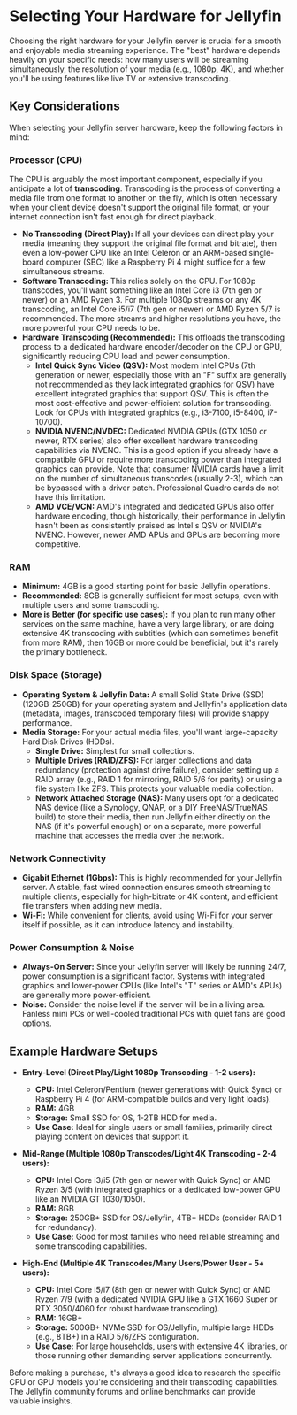 # Selecting Your Hardware for Jellyfin

Choosing the right hardware for your Jellyfin server is crucial for a smooth and enjoyable media streaming experience. The "best" hardware depends heavily on your specific needs: how many users will be streaming simultaneously, the resolution of your media (e.g., 1080p, 4K), and whether you'll be using features like live TV or extensive transcoding.

## Key Considerations

When selecting your Jellyfin server hardware, keep the following factors in mind:

### Processor (CPU)

The CPU is arguably the most important component, especially if you anticipate a lot of **transcoding**. Transcoding is the process of converting a media file from one format to another on the fly, which is often necessary when your client device doesn't support the original file format, or your internet connection isn't fast enough for direct playback.

* **No Transcoding (Direct Play):** If all your devices can direct play your media (meaning they support the original file format and bitrate), then even a low-power CPU like an Intel Celeron or an ARM-based single-board computer (SBC) like a Raspberry Pi 4 might suffice for a few simultaneous streams.
* **Software Transcoding:** This relies solely on the CPU. For 1080p transcodes, you'll want something like an Intel Core i3 (7th gen or newer) or an AMD Ryzen 3. For multiple 1080p streams or any 4K transcoding, an Intel Core i5/i7 (7th gen or newer) or AMD Ryzen 5/7 is recommended. The more streams and higher resolutions you have, the more powerful your CPU needs to be.
* **Hardware Transcoding (Recommended):** This offloads the transcoding process to a dedicated hardware encoder/decoder on the CPU or GPU, significantly reducing CPU load and power consumption.
    * **Intel Quick Sync Video (QSV):** Most modern Intel CPUs (7th generation or newer, especially those with an "F" suffix are generally not recommended as they lack integrated graphics for QSV) have excellent integrated graphics that support QSV. This is often the most cost-effective and power-efficient solution for transcoding. Look for CPUs with integrated graphics (e.g., i3-7100, i5-8400, i7-10700).
    * **NVIDIA NVENC/NVDEC:** Dedicated NVIDIA GPUs (GTX 1050 or newer, RTX series) also offer excellent hardware transcoding capabilities via NVENC. This is a good option if you already have a compatible GPU or require more transcoding power than integrated graphics can provide. Note that consumer NVIDIA cards have a limit on the number of simultaneous transcodes (usually 2-3), which can be bypassed with a driver patch. Professional Quadro cards do not have this limitation.
    * **AMD VCE/VCN:** AMD's integrated and dedicated GPUs also offer hardware encoding, though historically, their performance in Jellyfin hasn't been as consistently praised as Intel's QSV or NVIDIA's NVENC. However, newer AMD APUs and GPUs are becoming more competitive.

### RAM

* **Minimum:** 4GB is a good starting point for basic Jellyfin operations.
* **Recommended:** 8GB is generally sufficient for most setups, even with multiple users and some transcoding.
* **More is Better (for specific use cases):** If you plan to run many other services on the same machine, have a very large library, or are doing extensive 4K transcoding with subtitles (which can sometimes benefit from more RAM), then 16GB or more could be beneficial, but it's rarely the primary bottleneck.

### Disk Space (Storage)

* **Operating System & Jellyfin Data:** A small Solid State Drive (SSD) (120GB-250GB) for your operating system and Jellyfin's application data (metadata, images, transcoded temporary files) will provide snappy performance.
* **Media Storage:** For your actual media files, you'll want large-capacity Hard Disk Drives (HDDs).
    * **Single Drive:** Simplest for small collections.
    * **Multiple Drives (RAID/ZFS):** For larger collections and data redundancy (protection against drive failure), consider setting up a RAID array (e.g., RAID 1 for mirroring, RAID 5/6 for parity) or using a file system like ZFS. This protects your valuable media collection.
    * **Network Attached Storage (NAS):** Many users opt for a dedicated NAS device (like a Synology, QNAP, or a DIY FreeNAS/TrueNAS build) to store their media, then run Jellyfin either directly on the NAS (if it's powerful enough) or on a separate, more powerful machine that accesses the media over the network.

### Network Connectivity

* **Gigabit Ethernet (1Gbps):** This is highly recommended for your Jellyfin server. A stable, fast wired connection ensures smooth streaming to multiple clients, especially for high-bitrate or 4K content, and efficient file transfers when adding new media.
* **Wi-Fi:** While convenient for clients, avoid using Wi-Fi for your server itself if possible, as it can introduce latency and instability.

### Power Consumption & Noise

* **Always-On Server:** Since your Jellyfin server will likely be running 24/7, power consumption is a significant factor. Systems with integrated graphics and lower-power CPUs (like Intel's "T" series or AMD's APUs) are generally more power-efficient.
* **Noise:** Consider the noise level if the server will be in a living area. Fanless mini PCs or well-cooled traditional PCs with quiet fans are good options.

## Example Hardware Setups

* **Entry-Level (Direct Play/Light 1080p Transcoding - 1-2 users):**
    * **CPU:** Intel Celeron/Pentium (newer generations with Quick Sync) or Raspberry Pi 4 (for ARM-compatible builds and very light loads).
    * **RAM:** 4GB
    * **Storage:** Small SSD for OS, 1-2TB HDD for media.
    * **Use Case:** Ideal for single users or small families, primarily direct playing content on devices that support it.

* **Mid-Range (Multiple 1080p Transcodes/Light 4K Transcoding - 2-4 users):**
    * **CPU:** Intel Core i3/i5 (7th gen or newer with Quick Sync) or AMD Ryzen 3/5 (with integrated graphics or a dedicated low-power GPU like an NVIDIA GT 1030/1050).
    * **RAM:** 8GB
    * **Storage:** 250GB+ SSD for OS/Jellyfin, 4TB+ HDDs (consider RAID 1 for redundancy).
    * **Use Case:** Good for most families who need reliable streaming and some transcoding capabilities.

* **High-End (Multiple 4K Transcodes/Many Users/Power User - 5+ users):**
    * **CPU:** Intel Core i5/i7 (8th gen or newer with Quick Sync) or AMD Ryzen 7/9 (with a dedicated NVIDIA GPU like a GTX 1660 Super or RTX 3050/4060 for robust hardware transcoding).
    * **RAM:** 16GB+
    * **Storage:** 500GB+ NVMe SSD for OS/Jellyfin, multiple large HDDs (e.g., 8TB+) in a RAID 5/6/ZFS configuration.
    * **Use Case:** For large households, users with extensive 4K libraries, or those running other demanding server applications concurrently.

Before making a purchase, it's always a good idea to research the specific CPU or GPU models you're considering and their transcoding capabilities. The Jellyfin community forums and online benchmarks can provide valuable insights.
